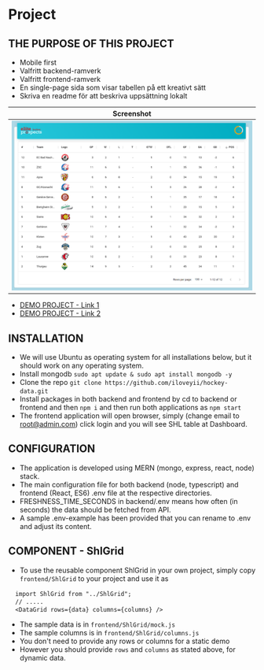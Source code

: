 # Project

## THE PURPOSE OF THIS PROJECT

- Mobile first
- Valfritt backend-ramverk
- Valfritt frontend-ramverk
- En single-page sida som visar tabellen på ett kreativt sätt
- Skriva en readme för att beskriva uppsättning lokalt

| Screenshot                                                                                 |
| ------------------------------------------------------------------------------------------ |
| ![hkr](https://github.com/iloveyii/hockey-data/blob/master/frontend/public/images/shl.png) |

- [DEMO PROJECT - Link 1](http://hocky.ddns.net:7700)
- [DEMO PROJECT - Link 2](http://52.55.155.45:7700)

## INSTALLATION

- We will use Ubuntu as operating system for all installations below, but it should work on any operating system.
- Install mongodb `sudo apt update & sudo apt install mongodb -y`
- Clone the repo `git clone https://github.com/iloveyii/hockey-data.git`
- Install packages in both backend and frontend by cd to backend or frontend and then `npm i` and then run both applications as `npm start`
- The frontend application will open browser, simply (change email to root@admin.com) click login and you will see SHL table at Dashboard.

## CONFIGURATION

- The application is developed using MERN (mongo, express, react, node) stack.
- The main configuration file for both backend (node, typescript) and frontend (React, ES6) .env file at the respective directories.
- FRESHNESS_TIME_SECONDS in backend/.env means how often (in seconds) the data should be fetched from API.
- A sample .env-example has been provided that you can rename to .env and adjust its content.

## COMPONENT - ShlGrid

- To use the reusable component ShlGrid in your own project, simply copy `frontend/ShlGrid` to your project and use it as

```
  import ShlGrid from "../ShlGrid";
  // .....
  <DataGrid rows={data} columns={columns} />
```

- The sample data is in `frontend/ShlGrid/mock.js`
- The sample columns is in `frontend/ShlGrid/columns.js`
- You don't need to provide any rows or columns for a static demo
- However you should provide `rows` and `columns` as stated above, for dynamic data.
